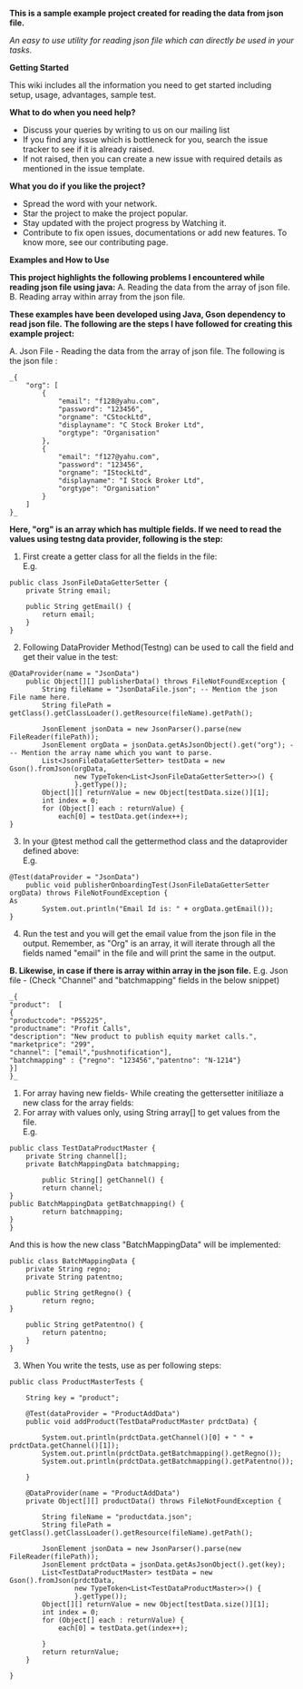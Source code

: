 **This is a sample example project created for reading the data from json file.**

*An easy to use utility for reading json file which can directly be used in your tasks.*

**Getting Started**

This wiki includes all the information you need to get started including setup, usage, advantages, sample test.

**What to do when you need help?**
* Discuss your queries by writing to us on our mailing list
* If you find any issue which is bottleneck for you, search the issue tracker to see if it is already raised.
* If not raised, then you can create a new issue with required details as mentioned in the issue template.

**What you do if you like the project?**
* Spread the word with your network.
* Star the project to make the project popular.
* Stay updated with the project progress by Watching it.
* Contribute to fix open issues, documentations or add new features. To know more, see our contributing page.

**Examples and How to Use**

**This project highlights the following problems I encountered while reading json file using java:**
A. Reading the data from the array of json file. 
B. Reading array within array from the json file.

**These examples have been developed using Java, Gson dependency to read json file.**
**The following are the steps I have followed for creating this example project:**

A. Json File - Reading the data from the array of json file. 
The following is the json file :
```
_{
	"org": [
		{
			"email": "f128@yahu.com",
			"password": "123456",
			"orgname": "CStockLtd",
			"displayname": "C Stock Broker Ltd",
			"orgtype": "Organisation"
		},
		{
			"email": "f127@yahu.com",
			"password": "123456",
			"orgname": "IStockLtd",
			"displayname": "I Stock Broker Ltd",
			"orgtype": "Organisation"
		}
	]
}_
```
**Here, "org" is an array which has multiple fields. If we need to read the values using testng data provider, following is the step:**

01. First create a getter class for all the fields in the file:  
E.g.  
```
public class JsonFileDataGetterSetter {
	private String email;
	
	public String getEmail() {
		return email;
	}
}
```
02. Following DataProvider Method(Testng) can be used to call the field and get their value in the test:  
```
@DataProvider(name = "JsonData")
	public Object[][] publisherData() throws FileNotFoundException {
		String fileName = "JsonDataFile.json"; -- Mention the json File name here.
		String filePath = getClass().getClassLoader().getResource(fileName).getPath();

		JsonElement jsonData = new JsonParser().parse(new FileReader(filePath));
		JsonElement orgData = jsonData.getAsJsonObject().get("org"); --- Mention the array name which you want to parse.
		List<JsonFileDataGetterSetter> testData = new Gson().fromJson(orgData,
				new TypeToken<List<JsonFileDataGetterSetter>>() {
				}.getType());
		Object[][] returnValue = new Object[testData.size()][1];
		int index = 0;
		for (Object[] each : returnValue) {
			each[0] = testData.get(index++);
}
```
03.  In your @test method call the gettermethod class and the dataprovider defined above:  
E.g.  
```
@Test(dataProvider = "JsonData")
	public void publisherOnboardingTest(JsonFileDataGetterSetter orgData) throws FileNotFoundException {
As
		System.out.println("Email Id is: " + orgData.getEmail());
}
```
04. Run the test and you will get the email value from the json file in the output. Remember, as "Org" is an array, it will iterate through all the fields named "email" in the file and will print the same in the output.


**B. Likewise, in case if there is array within array in the json file.**
E.g. Json file - (Check "Channel" and "batchmapping" fields in the below snippet)
```
_{
"product": 	[
{
"productcode": "P55225",
"productname": "Profit Calls",
"description": "New product to publish equity market calls.",
"marketprice": "299",
"channel": ["email","pushnotification"],
"batchmapping" : {"regno": "123456","patentno": "N-1214"}
}]
}_
```
01. For array having new fields- While creating the gettersetter initiliaze a new class for the array fields:  
02. For array with values only, using String array[] to get values from the file.  
E.g.  
```
public class TestDataProductMaster {
	private String channel[];
	private BatchMappingData batchmapping;

		public String[] getChannel() {
		return channel;
}
public BatchMappingData getBatchmapping() {
		return batchmapping;	
}
}
```
And this is how the new class "BatchMappingData" will be implemented:
```
public class BatchMappingData {
	private String regno;
	private String patentno;
	
	public String getRegno() {
		return regno;
}

	public String getPatentno() {
		return patentno;
	}	
}
```
03. When You write the tests, use as per following steps:
```
public class ProductMasterTests {

	String key = "product";

	@Test(dataProvider = "ProductAddData")
	public void addProduct(TestDataProductMaster prdctData) {

		System.out.println(prdctData.getChannel()[0] + " " + prdctData.getChannel()[1]);
		System.out.println(prdctData.getBatchmapping().getRegno());
		System.out.println(prdctData.getBatchmapping().getPatentno());

	}

	@DataProvider(name = "ProductAddData")
	private Object[][] productData() throws FileNotFoundException {

		String fileName = "productdata.json";
		String filePath = getClass().getClassLoader().getResource(fileName).getPath();

		JsonElement jsonData = new JsonParser().parse(new FileReader(filePath));
		JsonElement prdctData = jsonData.getAsJsonObject().get(key);
		List<TestDataProductMaster> testData = new Gson().fromJson(prdctData,
				new TypeToken<List<TestDataProductMaster>>() {
				}.getType());
		Object[][] returnValue = new Object[testData.size()][1];
		int index = 0;
		for (Object[] each : returnValue) {
			each[0] = testData.get(index++);

		}
		return returnValue;
	}

}
```